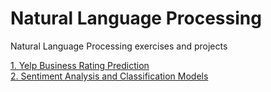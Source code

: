 # Natural Language Processing 
Natural Language Processing exercises and projects 

[1. Yelp Business Rating Prediction]()  
[2. Sentiment Analysis and Classification Models]()